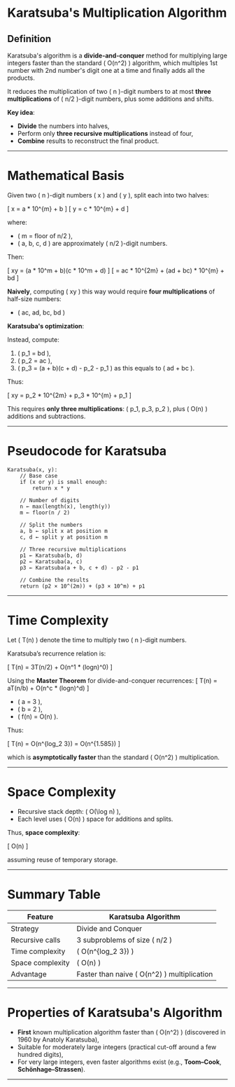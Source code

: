 # Karatsuba's Multiplication Algorithm

## Definition

Karatsuba's algorithm is a **divide-and-conquer** method for multiplying large integers faster than the standard \( O(n^2) \) algorithm, which multiples 1st number with 2nd number's digit one at a time and finally adds all the products.

It reduces the multiplication of two \( n \)-digit numbers to at most **three multiplications** of \( n/2 \)-digit numbers, plus some additions and shifts.

**Key idea**:
- **Divide** the numbers into halves,
- Perform only **three recursive multiplications** instead of four,
- **Combine** results to reconstruct the final product.

---

# Mathematical Basis

Given two \( n \)-digit numbers \( x \) and \( y \), split each into two halves:

\[
x = a * 10^{m} + b
\]
\[
y = c * 10^{m} + d
\]

where:
- \( m = floor of n/2 \),
- \( a, b, c, d \) are approximately \( n/2 \)-digit numbers.

Then:

\[
xy = (a * 10^m + b)(c * 10^m + d)
\]
\[
= ac * 10^{2m} + (ad + bc) * 10^{m} + bd
\]

**Naively**, computing \( xy \) this way would require **four multiplications** of half-size numbers:
- \( ac, ad, bc, bd \)

**Karatsuba's optimization**:

Instead, compute:

1. \( p_1 = bd \),
2. \( p_2 = ac \),
3. \( p_3 = (a + b)(c + d) - p_2 - p_1 \) as this equals to \( ad + bc \).

Thus:

\[
xy = p_2 * 10^{2m} + p_3 * 10^{m} + p_1
\]

This requires **only three multiplications**: \( p_1, p_3, p_2 \), plus \( O(n) \) additions and subtractions.

---

# Pseudocode for Karatsuba

```
Karatsuba(x, y):
    // Base case
    if (x or y) is small enough:
        return x * y

    // Number of digits
    n ← max(length(x), length(y))
    m ← floor(n / 2)

    // Split the numbers
    a, b ← split x at position m
    c, d ← split y at position m

    // Three recursive multiplications
    p1 ← Karatsuba(b, d)
    p2 ← Karatsuba(a, c)
    p3 ← Karatsuba(a + b, c + d) - p2 - p1

    // Combine the results
    return (p2 × 10^(2m)) + (p3 × 10^m) + p1
```

---

# Time Complexity

Let \( T(n) \) denote the time to multiply two \( n \)-digit numbers.

Karatsuba’s recurrence relation is:

\[
T(n) = 3T(n/2) + O(n^1 * (logn)^0)
\]

Using the **Master Theorem** for divide-and-conquer recurrences:
\[
T(n) = aT(n/b) + O(n^c * (logn)^d)
\]

- \( a = 3 \),
- \( b = 2 \),
- \( f(n) = O(n) \).

Thus:

\[
T(n) = O(n^{log_2 3}) = O(n^{1.585})
\]

which is **asymptotically faster** than the standard \( O(n^2) \) multiplication.

---

# Space Complexity

- Recursive stack depth: \( O(\log n) \),
- Each level uses \( O(n) \) space for additions and splits.

Thus, **space complexity**:

\[
O(n)
\]

assuming reuse of temporary storage.

---

# Summary Table

| Feature          | Karatsuba Algorithm                           |
| ---------------- | --------------------------------------------- |
| Strategy         | Divide and Conquer                            |
| Recursive calls  | 3 subproblems of size \( n/2 \)               |
| Time complexity  | \( O(n^{log_2 3}) \)                          |
| Space complexity | \( O(n) \)                                    |
| Advantage        | Faster than naive \( O(n^2) \) multiplication |

---

# Properties of Karatsuba's Algorithm

- **First** known multiplication algorithm faster than \( O(n^2) \) (discovered in 1960 by Anatoly Karatsuba),
- Suitable for moderately large integers (practical cut-off around a few hundred digits),
- For very large integers, even faster algorithms exist (e.g., **Toom–Cook**, **Schönhage–Strassen**).

---